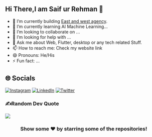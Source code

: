 ## Hi There,I am Saif ur Rehman 👋

- 🔭 I’m currently building  [East and west agency](https://eastandwestagency.com).
- 🌱 I’m currently learning AI Machine Learning...
- 👯 I’m looking to collaborate on ...
- 🤔 I’m looking for help with ...
- 💬 Ask me about Web, Flutter, desktop or any tech related Stuff.
- 📫 How to reach me: Check my website link
- 😄 Pronouns: He/His
- ⚡ Fun fact: ...

## 🌐 Socials
[![Instagram](https://img.shields.io/badge/Instagram-E4405F?style=for-the-badge&logo=instagram&logoColor=white)](https://www.facebook.com/EastandWestAgency) [![LinkedIn](https://img.shields.io/badge/LinkedIn-0077B5?style=for-the-badge&logo=linkedin&logoColor=white)](https://www.linkedin.com/in/saif-ur-rehman-9b380b98/) [![Twitter](https://img.shields.io/twitter/follow/__eastandwestseo?logo=Twitter&style=for-the-badge)](https://twitter.com/eastandwestseo)

### ✍️Random Dev Quote
![](https://quotes-github-readme.vercel.app/api?type=horizontal&theme=vue)

<div align="center">

### Show some ❤️ by starring some of the repositories!

</div>
